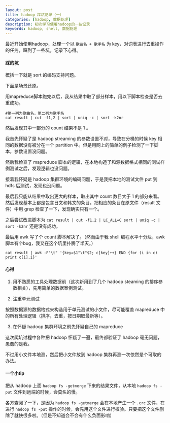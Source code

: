 ```yaml
---
layout: post
title: hadoop 踩坑记录（一）
categories: [hadoop, 数据处理]
description: 初次学习使用hadoop的一些记录
keywords: hadoop, shell, 数据处理
---
```



最近开始使用hadoop，处理一个以 `歌曲名 + 歌手名` 为 key，对词表进行去重操作的任务，踩到了一些坑，记录下心得。


#### 踩的坑

概括一下就是 sort 的编码支持问题。

下面是场景还原。

用mapreduce脚本跑完以后，我从结果中取了部分样本，用以下脚本检查是否去重成功。
```
#第一列为歌曲名，第二列为歌手名
cat result | cut -f1,2 | sort | uniq -c | sort -k2nr
```
然后发现其中一部分的 count 结果不是 1 。

我首先怀疑了是 hadoop streaming 的参数设置不对，导致在分桶的时候 key 相同的数据没有被分在一个 partition 中。但是用网上的简单的例子检测了一下脚本，参数设置没问题。

然后我检查了 mapreduce 脚本的逻辑，在本地构造了和源数据格式相同的测试样例测试之后，发现逻辑也没问题。

接着我怀疑是 hadoop 集群环境的编码问题，于是我把本地的测试文件 put 到 hdfs 后测试，发现也没问题。

最后我只能从结果中取出更大的样本，取出其中 count 数目大于 1 的部分来看。然后发现基本上都是包含日文和韩文的条目。把相应的条目在原文件（result 文件）中用 grep 检查了一下，发现确实只有一个。

之后尝试改进脚本为 `cat result | cut -f1,2 | LC_ALL=C sort | uniq -c | sort -k2nr` 还是没有成功。

最后用 awk 写了个 count 脚本解决了。（然而由于我 shell 编程水平十分烂，awk 脚本有个bug，我又在这个坑里扑腾了半天。）
```
cat result | awk -F"\t" '{key=$1"\t"$2; c[key]++} END {for (i in c) print c[i],i}'
```


#### 心得

1. 用不熟悉的工具处理数据前（这次新用到了几个 hadoop steaming 的排序参数相关），先用简单的数据案例测试。

2. 注重单元测试

按照数据源的数据格式来构造用于单元测试的小文件，尽可能覆盖 mapreduce 中的所有处理逻辑（排序，去重，按日期取最新等）。

3. 在怀疑 hadoop 集群环境之前先怀疑自己的 mapreduce

这次爬坑过程中各种把 hadoop 怀疑了一遍，最终都验证了 hadoop 毫无问题，愚蠢的是我。

不过用小文件本地测，然后把小文件放到 hadoop 集群再测一次依然是个可取的办法。 


#### 一个小tip

把从 hadoop 上面 `hadoop fs -getmerge` 下来的结果文件，从本地 `hadoop fs -put` 文件到远端的时候，会莫名的慢。

各方查阅了一下，是因为 `hadoop fs -getmerge` 会在本地产生一个 `.crc` 文件，在进行 `hadoop fs -put` 操作的时候，会先用这个文件进行校验。只要把这个文件删除了就快很多啦。（但是不知道会不会有什么负面影响）


